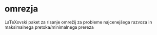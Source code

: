 # omrezja
LaTeXovski paket za risanje omrežij za probleme najcenejšega razvoza in maksimalnega pretoka/minimalnega prereza
